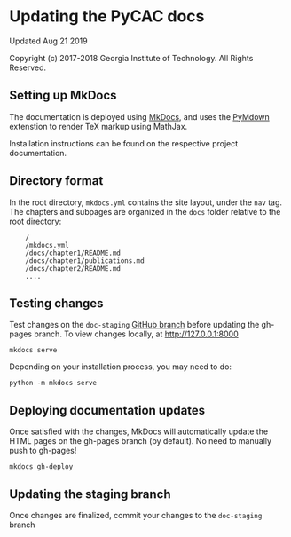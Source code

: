 # Updating the PyCAC docs

Updated Aug 21 2019

Copyright (c) 2017-2018 Georgia Institute of Technology. All Rights Reserved.

## Setting up MkDocs

The documentation is deployed using [MkDocs](https://www.mkdocs.org/#mkdocs), and uses the [PyMdown](https://squidfunk.github.io/mkdocs-material/extensions/pymdown/) extenstion to render TeX markup using MathJax. 

Installation instructions can be found on the respective project documentation.

## Directory format
In the root directory, `mkdocs.yml` contains the site layout, under the `nav` tag. The chapters and subpages are organized in the `docs` folder relative to the root directory:
```
    /
    /mkdocs.yml
    /docs/chapter1/README.md
    /docs/chapter1/publications.md
    /docs/chapter2/README.md
    ....
```

## Testing changes
Test changes on the `doc-staging` [GitHub branch](https://github.com/GT-McDowell-Lab/PyCAC/tree/doc-staging) before updating the gh-pages branch. To view changes locally, at http://127.0.0.1:8000 

```
mkdocs serve
``` 

Depending on your installation process, you may need to do:

```
python -m mkdocs serve
```


## Deploying documentation updates
Once satisfied with the changes, MkDocs will automatically update the HTML pages on the gh-pages branch (by default). No need to manually push to gh-pages!

```
mkdocs gh-deploy
```

## Updating the staging branch
Once changes are finalized, commit your changes to the `doc-staging` branch

